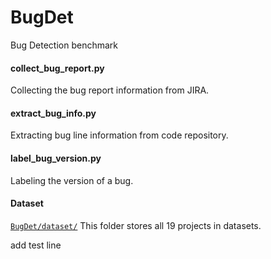 # BugDet

Bug Detection benchmark

#### collect_bug_report.py 

Collecting the bug report information from JIRA.

#### extract_bug_info.py

Extracting bug line information from code repository.

#### label_bug_version.py

Labeling the version of a bug.

#### Dataset
[`BugDet/dataset/`](https://github.com/Naplues/BugDet/tree/master/Dataset) This folder stores all 19 projects in datasets.

add test line

